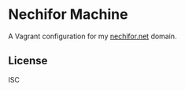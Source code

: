 # Nechifor Machine

A Vagrant configuration for my [nechifor.net](http://nechifor.net) domain.

## License

ISC
